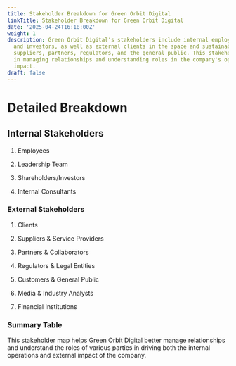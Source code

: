 ```yaml
---
title: Stakeholder Breakdown for Green Orbit Digital
linkTitle: Stakeholder Breakdown for Green Orbit Digital
date: '2025-04-24T16:18:00Z'
weight: 1
description: Green Orbit Digital's stakeholders include internal employees, leadership,
  and investors, as well as external clients in the space and sustainability sectors,
  suppliers, partners, regulators, and the general public. This stakeholder map aids
  in managing relationships and understanding roles in the company's operations and
  impact.
draft: false
---
```



<!-- Unsupported block type: child_database -->

# Detailed Breakdown

<!-- Unsupported block type: divider -->

## Internal Stakeholders

<!-- Unsupported block type: divider -->

1. Employees

1. Leadership Team

1. Shareholders/Investors

1. Internal Consultants

### External Stakeholders

<!-- Unsupported block type: divider -->

1. Clients

1. Suppliers & Service Providers

1. Partners & Collaborators

1. Regulators & Legal Entities

1. Customers & General Public

1. Media & Industry Analysts

1. Financial Institutions

### Summary Table

<!-- Unsupported block type: table -->

This stakeholder map helps Green Orbit Digital better manage relationships and understand the roles of various parties in driving both the internal operations and external impact of the company.